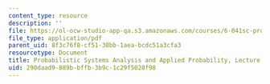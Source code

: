 ```yaml
---
content_type: resource
description: ''
file: https://ol-ocw-studio-app-qa.s3.amazonaws.com/courses/6-041sc-probabilistic-systems-analysis-and-applied-probability-fall-2013/290daad9889bbffb3b9c1c29f5028f98_MIT6_041SCF13_L16.pdf
file_type: application/pdf
parent_uid: 8f3c76f8-cf51-30bb-1aea-bcdc51a3cfa3
resourcetype: Document
title: Probabilistic Systems Analysis and Applied Probability, Lecture 16
uid: 290daad9-889b-bffb-3b9c-1c29f5028f98
---
```

